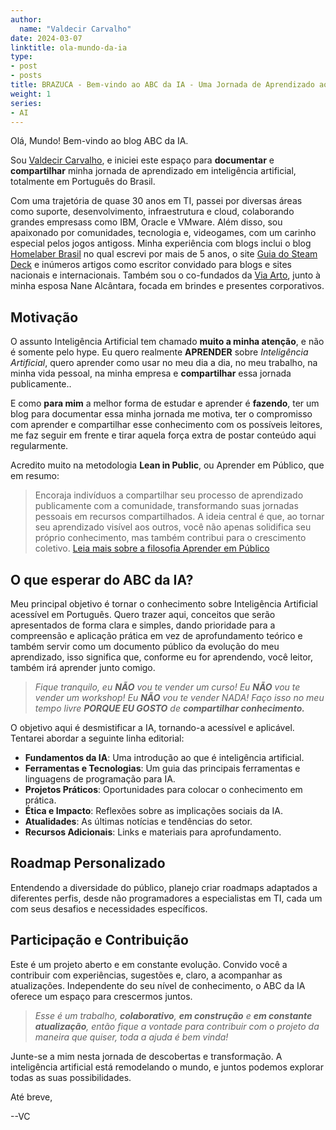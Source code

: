 ```yaml
---
author:
  name: "Valdecir Carvalho"
date: 2024-03-07
linktitle: ola-mundo-da-ia
type:
- post
- posts
title: BRAZUCA - Bem-vindo ao ABC da IA - Uma Jornada de Aprendizado ao Mundo da Inteligência Artificial
weight: 1
series:
- AI
---
```

Olá, Mundo! Bem-vindo ao blog ABC da IA.

Sou [Valdecir Carvalho](https://valdecir.me), e iniciei este espaço para **documentar** e **compartilhar** minha jornada de aprendizado em inteligência artificial, totalmente em Português do Brasil.

Com uma trajetória de quase 30 anos em TI, passei por diversas áreas como suporte, desenvolvimento, infraestrutura e cloud, colaborando grandes empresass como IBM, Oracle e VMware. Além disso, sou apaixonado por comunidades, tecnologia e, videogames, com um carinho especial pelos jogos antigoss. Minha experiência com blogs inclui o blog [Homelaber Brasil](https://homelaber.com.br) no qual escrevi por mais de 5 anos, o site [Guia do Steam Deck](https://guiadosteamdeck.com.br) e inúmeros artigos como escritor convidado para blogs e sites nacionais e internacionais. Também sou o co-fundados da [Via Arto](https://bio.viaarto.com.br), junto à minha esposa Nane Alcântara, focada em brindes e presentes corporativos.

## Motivação

O assunto Inteligência Artificial tem chamado **muito a minha atenção**, e não é somente pelo hype. Eu quero realmente **APRENDER** sobre _Inteligência Artificial_, quero aprender como usar no meu dia a dia, no meu trabalho, na minha vida pessoal, na minha empresa e **compartilhar** essa jornada publicamente..

E como **para mim** a melhor forma de estudar e aprender é **fazendo**, ter um blog para documentar essa minha jornada me motiva, ter o compromisso com aprender e compartilhar esse conhecimento com os possíveis leitores, me faz seguir em frente e tirar aquela força extra de postar conteúdo aqui regularmente.

Acredito muito na metodologia **Lean in Public**, ou Aprender em Público, que em resumo:

> Encoraja indivíduos a compartilhar seu processo de aprendizado publicamente com a comunidade, transformando suas jornadas pessoais em recursos compartilhados. A ideia central é que, ao tornar seu aprendizado visível aos outros, você não apenas solidifica seu próprio conhecimento, mas também contribui para o crescimento coletivo. [Leia mais sobre a filosofia Aprender em Público](aprenda-em-publico.md)

## O que esperar do ABC da IA?

Meu principal objetivo é tornar o conhecimento sobre Inteligência Artificial acessível em Português. Quero trazer aqui, conceitos que serão apresentados de forma clara e simples, dando prioridade para a compreensão e aplicação prática em vez de aprofundamento teórico e também servir como um documento público da evolução do meu aprendizado, isso significa que, conforme eu for aprendendo, você leitor, também irá aprender junto comigo.

> _Fique tranquilo, eu **NÃO** vou te vender um curso! Eu **NÃO** vou te vender um workshop! Eu **NÃO** vou te vender NADA! Faço isso no meu tempo livre **PORQUE EU GOSTO** de **compartilhar conhecimento.**_

O objetivo aqui é desmistificar a IA, tornando-a acessível e aplicável. Tentarei abordar a seguinte linha editorial:

- **Fundamentos da IA**: Uma introdução ao que é inteligência artificial.
- **Ferramentas e Tecnologias**: Um guia das principais ferramentas e linguagens de programação para IA.
- **Projetos Práticos**: Oportunidades para colocar o conhecimento em prática.
- **Ética e Impacto**: Reflexões sobre as implicações sociais da IA.
- **Atualidades**: As últimas notícias e tendências do setor.
- **Recursos Adicionais**: Links e materiais para aprofundamento.

## Roadmap Personalizado

Entendendo a diversidade do público, planejo criar roadmaps adaptados a diferentes perfis, desde não programadores a especialistas em TI, cada um com seus desafios e necessidades específicos.

## Participação e Contribuição

Este é um projeto aberto e em constante evolução. Convido você a contribuir com experiências, sugestões e, claro, a acompanhar as atualizações. Independente do seu nível de conhecimento, o ABC da IA oferece um espaço para crescermos juntos.

> _Esse é um trabalho, **colaborativo**, **em construção** e **em constante atualização**, então fique a vontade para contribuir com o projeto da maneira que quiser, toda a ajuda é bem vinda!_

Junte-se a mim nesta jornada de descobertas e transformação. A inteligência artificial está remodelando o mundo, e juntos podemos explorar todas as suas possibilidades.

Até breve,

--VC
